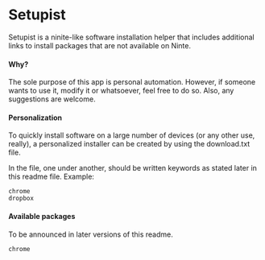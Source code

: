 # Setupist
Setupist is a ninite-like software installation helper that includes additional links to install packages that are not available on Ninte.

#### Why?
The sole purpose of this app is personal automation. However, if someone wants to use it, modify it or whatsoever, feel free to do so. Also, any suggestions are welcome.

#### Personalization

To quickly install software on a large number of devices (or any other use, really), a personalized installer can be created by using the download.txt file. 

In the file, one under another, should be written keywords as stated later in this readme file. Example:

```text
chrome
dropbox
```


#### Available packages
To be announced in later versions of this readme.
``` text 
chrome
```
